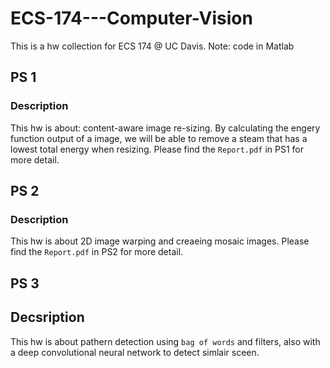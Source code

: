 # ECS-174---Computer-Vision

This is a hw collection for ECS 174 @ UC Davis. Note: code in Matlab

## PS 1
### Description
This hw is about: content-aware image re-sizing. By calculating the engery function output of a image, we will be able to remove
a steam that has a lowest total energy when resizing. Please find the `Report.pdf` in PS1 for more detail.

## PS 2
### Description
This hw is about 2D image warping and creaeing mosaic images. Please find the `Report.pdf` in PS2 for more detail.

## PS 3
## Decsription
This hw is about pathern detection using `bag of words` and filters, 
also with a deep convolutional neural network to detect simlair sceen.
